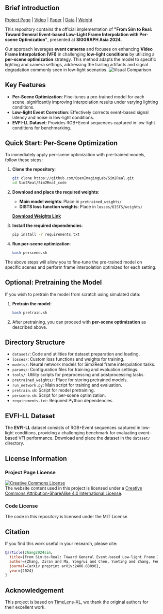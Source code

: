 ## Brief introduction
[Project Page](https://openimaginglab.github.io/Sim2Real/) | [Video](https://www.youtube.com/watch?v=PiYEh_zcG88) | [Paper](https://arxiv.org/pdf/2406.08090) | [Data](https://opendatalab.com/ziranzhang/EVFI-LL) | [Weight](https://drive.google.com/drive/folders/1sugfKHUswxqUNQKit1G5W8dF1rAKijxq?usp=drive_link)

This repository contains the official implementation of **"From Sim to Real: Toward General Event-based Low-Light Frame Interpolation with Per-scene Optimization"**, presented at **SIGGRAPH Asia 2024**.

Our approach leverages **event cameras** and focuses on enhancing **Video Frame Interpolation (VFI)** in challenging **low-light conditions** by utilizing a **per-scene optimization** strategy. This method adapts the model to specific lighting and camera settings, addressing the trailing artifacts and signal degradation commonly seen in low-light scenarios.
![Visual Comparison](Sim2Real_code/image.png)
## Key Features

- **Per-Scene Optimization**: Fine-tunes a pre-trained model for each scene, significantly improving interpolation results under varying lighting conditions.
- **Low-light Event Correction**: Effectively corrects event-based signal latency and noise in low-light conditions.
- **EVFI-LL Dataset**: Provides RGB+Event sequences captured in low-light conditions for benchmarking.

## Quick Start: Per-Scene Optimization

To immediately apply per-scene optimization with pre-trained models, follow these steps:

1. **Clone the repository**:
   ```bash
   git clone https://github.com/OpenImagingLab/Sim2Real.git
   cd Sim2Real/Sim2Real_code
   ```

2. **Download and place the required weights**:
   - **Main model weights**: Place in `pretrained_weights/`
   - **DISTS loss function weights**: Place in `losses/DISTS/weights/`

   **[Download Weights Link](https://drive.google.com/drive/folders/1sugfKHUswxqUNQKit1G5W8dF1rAKijxq?usp=drive_link)**

3. **Install the required dependencies**:
   ```bash
   pip install -r requirements.txt
   ```

4. **Run per-scene optimization**:
   ```bash
   bash perscene.sh
   ```

The above steps will allow you to fine-tune the pre-trained model on specific scenes and perform frame interpolation optimized for each setting.

## Optional: Pretraining the Model

If you wish to pretrain the model from scratch using simulated data:

1. **Pretrain the model**:
   ```bash
   bash pretrain.sh
   ```

2. After pretraining, you can proceed with **per-scene optimization** as described above.

## Directory Structure

- `dataset/`: Code and utilities for dataset preparation and loading.
- `losses/`: Custom loss functions and weights for training.
- `models/`: Neural network models for Sim2Real frame interpolation tasks.
- `params/`: Configuration files for training and evaluation settings.
- `tools/`: Utility scripts for preprocessing and postprocessing tasks.
- `pretrained_weights/`: Place for storing pretrained models.
- `run_network.py`: Main script for training and evaluation.
- `pretrain.sh`: Script for model pretraining.
- `perscene.sh`: Script for per-scene optimization.
- `requirements.txt`: Required Python dependencies.

## EVFI-LL Dataset

The **EVFI-LL** dataset consists of RGB+Event sequences captured in low-light conditions, providing a challenging benchmark for evaluating event-based VFI performance. Download and place the dataset in the `dataset/` directory.

## License Information

### Project Page License
<a rel="license" href="http://creativecommons.org/licenses/by-sa/4.0/"><img alt="Creative Commons License" style="border-width:0" src="https://i.creativecommons.org/l/by-sa/4.0/88x31.png" /></a><br />The website content used in this project is licensed under a <a rel="license" href="http://creativecommons.org/licenses/by-sa/4.0/">Creative Commons Attribution-ShareAlike 4.0 International License</a>.

### Code License
The code in this repository is licensed under the MIT License. 

## Citation

If you find this work useful in your research, please cite:

```bibtex
@article{zhang2024sim,
  title={From Sim-to-Real: Toward General Event-based Low-light Frame Interpolation with Per-scene Optimization},
  author={Zhang, Ziran and Ma, Yongrui and Chen, Yueting and Zhang, Feng and Gu, Jinwei and Xue, Tianfan and Guo, Shi},
  journal={arXiv preprint arXiv:2406.08090},
  year={2024}
}
```
## Acknowledgement
This project is based on [TimeLens-XL](https://github.com/OpenImagingLab/TimeLens-XL), we thank the original authors for their excellent work.
